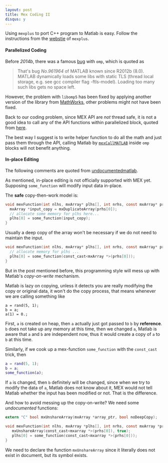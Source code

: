```yaml
---
layout: post
title: Mex Coding II
disqus: y
---
```


Using ``mexplus`` to port C++ program to Matlab is easy. Follow the instructions from the [webstie](https://github.com/kyamagu/mexplus) of ``mexplus``.

#### Parallelized Coding

Before _2014b_, there was a famous [bug](http://stackoverflow.com/questions/19268293/matlab-error-cannot-open-with-static-tls) with ``omp``, which is quoted as

>That's bug _No.961964_ of MATLAB known since R2012b (8.0). MATLAB dynamically loads some libs with static TLS (thread local storage, e.g. see gcc compiler flag -ftls-model). Loading too many such libs gets no space left.

However, the problem with ``libomp5`` has been fixed by applying another version of the library from [MathWorks](http://www.mathworks.de/support/bugreports/961964), other problems might not have been fixed.

Back to our coding problem, since MEX API are _not_ thread safe, it is not a good idea to call any of the API functions within parallelized block, quoted from [here](http://www.walkingrandomly.com/?p=1795).

The best way I suggest is to write helper function to do all the math and just pass them through the API, calling Matlab by [``mexCallMATLAB``](http://www.mathworks.com/help/matlab/apiref/mexcallmatlab.html) inside ``omp`` blocks will not benefit anything.


#### In-place Editing

The following comments are quoted from [undocumentedmatlab](http://undocumentedmatlab.com/blog/matlab-mex-in-place-editing).

As mentioned, in-place editing is not officially supported with MEX yet. Supposing ``some_function`` will modify input data in-place.

The __safe__ copy-then-work model is:

``` c
void mexFunction(int nlhs, mxArray* plhs[], int nrhs, const mxArray* prhs[]) {
  mxArray *input_copy = mxDuplicateArray(prhs[0]);
  // allocate some memory for plhs here...
  plhs[0] = some_function(input_copy);
}
```

Usually a deep copy of the array won't be necessary if we do not need to maintain the input.

``` c
void mexFunction(int nlhs, mxArray* plhs[], int nrhs, const mxArray* prhs[]) {
  // allocate memory for plhs ...
  plhs[0] = some_function(const_cast<mxArray *>(prhs[0]));
}
```

But in the post mentioned before, this programming style will mess up with Matlab's _copy-on-write_ mechanism.

Matlab is lazy on copying, unless it detects you are really modifying the copy or original data, it won't do the copy process, that means whenever we are calling something like

```
a = rand(5, 1);
b = a;
a(1) = 0.;
```

First, ``a`` is created on heap, then ``a`` actually just got passed to ``b`` by __reference__. ``b`` does not take up any memory at this time, then we changed ``a``, Matlab is aware that ``a`` and ``b`` are independent now, thus it would create a copy of ``a`` to ``b`` at this time.

Similarly, if we cook up a mex-function ``some_function`` with the ``const_cast`` trick, then

``` matlab
a = rand(5, 1);
b = a;
some_function(a);
```
If ``a`` is changed, then ``b`` definitely will be changed, since when we try to modify the data of ``a``, Matlab does not know about it, MEX would not tell Matlab whether the input has been modified or not. That is the difference.

And how to avoid messing up the copy-on-write? We need some _undocumented_ functions:

``` c
extern "C" bool mxUnshareArray(mxArray *array_ptr, bool noDeepCopy);

void mexFunction(int nlhs, mxArray *plhs[], int nrhs, const mxArray *prhs[]) {
   mxUnshareArray(const_cast<mxarray *>(prhs[0]), true);
   plhs[0] = some_function(const_cast<mxarray *>(prhs[0]));
}
```

We need to declare the function ``mxUnshareArray`` since it literally does not exist in document, but its symbol exists.
